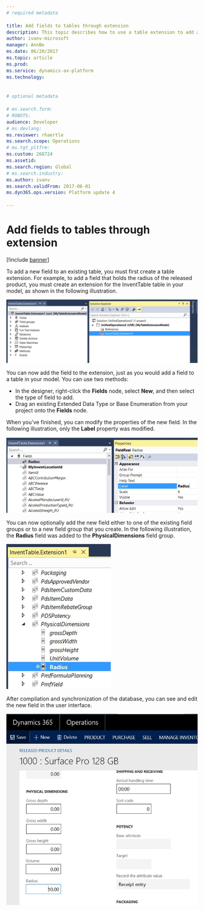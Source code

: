 ```yaml
---
# required metadata

title: Add fields to tables through extension
description: This topic describes how to use a table extension to add a field to a table.
author: ivanv-microsoft
manager: AnnBe
ms.date: 06/20/2017
ms.topic: article
ms.prod: 
ms.service: dynamics-ax-platform
ms.technology: 


# optional metadata

# ms.search.form: 
# ROBOTS: 
audience: Developer
# ms.devlang: 
ms.reviewer: rhaertle
ms.search.scope: Operations
# ms.tgt_pltfrm: 
ms.custom: 268724
ms.assetid: 
ms.search.region: Global
# ms.search.industry: 
ms.author: ivanv
ms.search.validFrom: 2017-06-01
ms.dyn365.ops.version: Platform update 4

---
```


# Add fields to tables through extension

[!include [banner](../includes/banner.md)]

To add a new field to an existing table, you must first create a table extension. For example, to add a field that holds the radius of the released product, you must create an extension for the InventTable table in your model, as shown in the following illustration.

![Create an extension](media/TableNewField01.jpg) 

You can now add the field to the extension, just as you would add a field to a table in your model. You can use two methods:

+ In the designer, right-click the **Fields** node, select **New**, and then select the type of field to add.
+ Drag an existing Extended Data Type or Base Enumeration from your project onto the **Fields** node.

When you've finished, you can modify the properties of the new field. In the following illustration, only the **Label** property was modified.

![Modify properties of the new field](media/TableNewField02.jpg)

You can now optionally add the new field either to one of the existing field groups or to a new field group that you create. In the following illustration, the **Radius** field was added to the **PhysicalDimensions** field group.

![Add the new field to a field group](media/TableNewField03.jpg)

After compilation and synchronization of the database, you can see and edit the new field in the user interface.

![New field in the user interface](media/TableNewField04.jpg)
